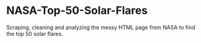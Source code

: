 # NASA-Top-50-Solar-Flares
Scraping, cleaning and analyzing the messy HTML page from NASA to find the top 50 solar flares.
